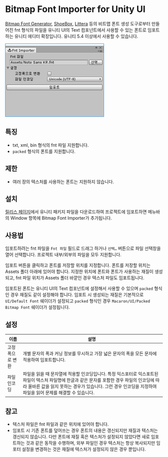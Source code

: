 # Bitmap Font Importer for Unity UI

[Bitmap Font Generator](http://www.angelcode.com/products/bmfont/), [ShoeBox](http://renderhjs.net/shoebox/), [Littera](http://kvazars.com/littera/) 등의 비트맵 폰트 생성 도구로부터 만들어진 fnt 형식의 파일을 유니티 UI의 Text 컴포넌트에서 사용할 수 있는 폰트로 임포트하는 유니티 에디터 확장입니다. 유니티 5.4 이상에서 사용할 수 있습니다.

![스크린샷](./Screenshot.png)

## 특징

- txt, xml, bin 형식의 fnt 파일 지원합니다.
- `packed` 형식의 폰트를 지원합니다.

## 제한

- 여러 장의 텍스처를 사용하는 폰트는 지원하지 않습니다.

## 설치

[릴리스 페이지](https://github.com/songkyoo/BitmapFontImporter/releases)에서 유니티 패키지 파일을 다운로드하여 프로젝트에 임포트하면 메뉴바의 Window 항목에 Bitmap Font Importer가 추가됩니다.

## 사용법

임포트하려는 fnt 파일을 `Fnt 파일` 필드로 드래그 하거나 `선택…` 버튼으로 파일 선택창을 열어 선택합니다. 프로젝트 내부/외부의 파일을 모두 지원합니다.

임포트 버튼을 클릭하고 폰트를 저장할 위치를 지정합니다. 폰트를 저장할 위치는 Assets 폴더 아래에 있어야 합니다. 지정한 위치에 폰트와 폰트가 사용하는 재질이 생성되고, fnt 파일 위치가 Assets 폴더 바깥인 경우 텍스처 파일도 임포트됩니다.

임포트된 폰트는 유니티 UI의 Text 컴포넌트에 설정해서 사용할 수 있으며 `packed` 형식인 경우 재질도 같이 설정해야 합니다. 임포트 시 생성되는 재질은 기본적으로 `UI/Default Font` 쉐이더가 설정되고 `packed` 형식인 경우 `Macaron/UI/Packed Bitmap Font` 쉐이더가 설정됩니다.

## 설정

이름 | 설명
-- | --
고정폭으로 변환 | 개별 문자의 폭과 커닝 정보를 무시하고 가장 넓은 문자의 폭을 모든 문자에 적용하여 임포트합니다.
파일 인코딩 | 파일을 읽을 때 문자열에 적용할 인코딩입니다. 특정 익스포터로 익스포트된 파일이 텍스처 파일명에 한글과 같은 문자를 포함한 경우 파일의 인코딩에 따라 올바른 값을 읽지 못하는 경우가 있습니다. 그런 경우 인코딩을 지정하여 파일을 읽어 문제를 해결할 수 있습니다.

## 참고

- 텍스처 파일은 fnt 파일과 같은 위치에 있어야 합니다.
- 임포트 시 기존 폰트를 덮어쓰는 경우 폰트의 내용은 갱신되지만 재질과 텍스처는 갱신되지 않습니다. 다만 폰트에 재질 혹은 텍스처가 설정되지 않았다면 새로 임포트하는 것과 같은 동작을 수행하며, 외부 파일인 경우 텍스처는 항상 복사되지만 임포터 설정을 변경하는 것은 재질에 텍스처가 설정되지 않은 경우 뿐입니다.
